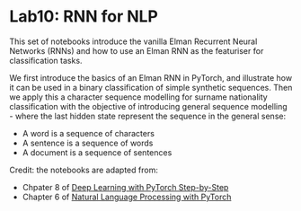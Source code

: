 Lab10: RNN for NLP
=========================

This set of notebooks introduce the vanilla Elman Recurrent Neural Networks (RNNs) and how to use an Elman RNN as the featuriser for classification tasks.

We first introduce the basics of an Elman RNN in PyTorch, and illustrate how it can be used in a binary classification of simple synthetic sequences. Then we apply this a character sequence modelling for surname nationality classification with the objective of introducing general sequence modelling - where the last hidden state represent the sequence in the general sense:

- A word is a sequence of characters
- A sentence is a sequence of words
- A document is a sequence of sentences

Credit: the notebooks are adapted from:

- Chpater 8 of [Deep Learning with PyTorch Step-by-Step](https://github.com/dvgodoy/PyTorchStepByStep)
- Chapter 6 of [Natural Language Processing with PyTorch](https://github.com/joosthub/PyTorchNLPBook/tree/master/chapters/chapter_6)

